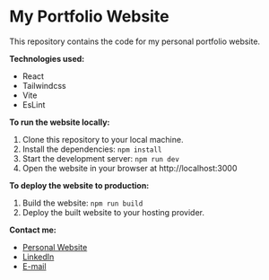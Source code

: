 # My Portfolio Website

This repository contains the code for my personal portfolio website.

**Technologies used:**

- React
- Tailwindcss
- Vite
- EsLint

**To run the website locally:**

1. Clone this repository to your local machine.
2. Install the dependencies: `npm install`
3. Start the development server: `npm run dev`
4. Open the website in your browser at http://localhost:3000

**To deploy the website to production:**

1. Build the website: `npm run build`
2. Deploy the built website to your hosting provider.

**Contact me:**

- [Personal Website](https://abdelhamid101.netlify.app/)
- [LinkedIn](https://www.linkedin.com/in/abdulhamidyousef/)
- [E-mail](abdelhamedy33@gmail.com)
